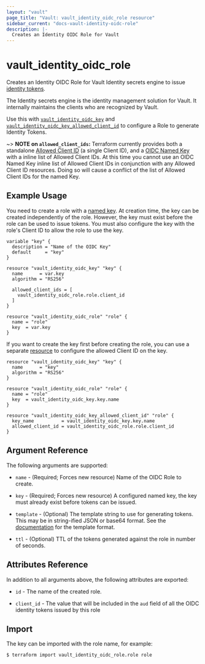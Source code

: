 ```yaml
---
layout: "vault"
page_title: "Vault: vault_identity_oidc_role resource"
sidebar_current: "docs-vault-identity-oidc-role"
description: |-
  Creates an Identity OIDC Role for Vault
---
```


# vault\_identity\_oidc\_role

Creates an Identity OIDC Role for Vault Identity secrets engine to issue
[identity tokens](https://www.vaultproject.io/docs/secrets/identity/index.html#identity-tokens).

The Identity secrets engine is the identity management solution for Vault. It internally maintains
the clients who are recognized by Vault.

Use this with [`vault_identity_oidc_key`](identity_oidc_key.html)
and [`vault_identity_oidc_key_allowed_client_id`](identity_oidc_key_allowed_client_id.html)
to configure a Role to generate Identity Tokens.

~> **NOTE on `allowed_client_ids`:** Terraform currently
provides both a standalone [Allowed Client ID](identity_oidc_key_allowed_client_id.html) (a single
Client ID), and a [OIDC Named Key](identity_oidc_key.html) with a inline list of Allowed Client IDs.
At this time you cannot use an OIDC Named Key inline list of Allowed Client IDs
in conjunction with any Allowed Client ID resources. Doing so will cause
a conflict of the list of Allowed Client IDs for the named Key.

## Example Usage

You need to create a role with a [named key]((identity_oidc_key.html)).
At creation time, the key can be created independently of the role. However, the key must
exist before the role can be used to issue tokens. You must also configure the key with the
role's Client ID to allow the role to use the key.

```hcl
variable "key" {
  description = "Name of the OIDC Key"
  default     = "key"
}

resource "vault_identity_oidc_key" "key" {
  name      = var.key
  algorithm = "RS256"

  allowed_client_ids = [
    vault_identity_oidc_role.role.client_id
  ]
}

resource "vault_identity_oidc_role" "role" {
  name = "role"
  key  = var.key
}
```

If you want to create the key first before creating the role, you can use a separate
[resource]((identity_oidc_key_allowed_client_id.html)) to configure the allowed Client ID on
the key.

```hcl
resource "vault_identity_oidc_key" "key" {
  name      = "key"
  algorithm = "RS256"
}

resource "vault_identity_oidc_role" "role" {
  name = "role"
  key  = vault_identity_oidc_key.key.name
}

resource "vault_identity_oidc_key_allowed_client_id" "role" {
  key_name          = vault_identity_oidc_key.key.name
  allowed_client_id = vault_identity_oidc_role.role.client_id
}
```

## Argument Reference

The following arguments are supported:

* `name` - (Required; Forces new resource) Name of the OIDC Role to create.

* `key` - (Required; Forces new resource) A configured named key, the key must already exist
  before tokens can be issued.

* `template` - (Optional) The template string to use for generating tokens. This may be in
  string-ified JSON or base64 format. See the
  [documentation](https://www.vaultproject.io/docs/secrets/identity/index.html#token-contents-and-templates)
  for the template format.

* `ttl` - (Optional) TTL of the tokens generated against the role in number of seconds.

## Attributes Reference

In addition to all arguments above, the following attributes are exported:

* `id` - The name of the created role.

* `client_id` - The value that will be included in the `aud` field of all the OIDC identity
  tokens issued by this role

## Import

The key can be imported with the role name, for example:

```
$ terraform import vault_identity_oidc_role.role role
```

